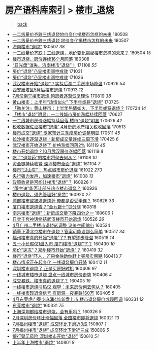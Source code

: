 [房产语料库索引](../../README.md)  > [楼市_退烧](楼市_退烧.md)
====
> [back](../README.md)

- [一二线量价齐跌三线退烧地价变化揭楼市怎样的未来](http://jkwz.applinzi.com/ittc/7100600814743847947.html#%E4%B8%80%E4%BA%8C%E7%BA%BF%E9%87%8F%E4%BB%B7%E9%BD%90%E8%B7%8C%E4%B8%89%E7%BA%BF%E9%80%80%E7%83%A7%E5%9C%B0%E4%BB%B7%E5%8F%98%E5%8C%96%E6%8F%AD%E6%A5%BC%E5%B8%82%E6%80%8E%E6%A0%B7%E7%9A%84%E6%9C%AA%E6%9D%A5) 180508  
- [一二线量价齐跌三线退烧 地价变化揭楼市怎样的未来](http://jkwz.applinzi.com/ittc/7100411315027969040.html#%E4%B8%80%E4%BA%8C%E7%BA%BF%E9%87%8F%E4%BB%B7%E9%BD%90%E8%B7%8C%E4%B8%89%E7%BA%BF%E9%80%80%E7%83%A7+%E5%9C%B0%E4%BB%B7%E5%8F%98%E5%8C%96%E6%8F%AD%E6%A5%BC%E5%B8%82%E6%80%8E%E6%A0%B7%E7%9A%84%E6%9C%AA%E6%9D%A5) 180507  
- [海南楼市“退烧”](http://jkwz.applinzi.com/ittc/7100289991383188497.html#%E6%B5%B7%E5%8D%97%E6%A5%BC%E5%B8%82%E2%80%9C%E9%80%80%E7%83%A7%E2%80%9D) 180507 *38* 
- [一二线量价齐跌！三线退烧，地价变化揭秘楼市怎样的未来？](http://jkwz.applinzi.com/ittc/7099367330348008454.html#%E4%B8%80%E4%BA%8C%E7%BA%BF%E9%87%8F%E4%BB%B7%E9%BD%90%E8%B7%8C%EF%BC%81%E4%B8%89%E7%BA%BF%E9%80%80%E7%83%A7%EF%BC%8C%E5%9C%B0%E4%BB%B7%E5%8F%98%E5%8C%96%E6%8F%AD%E7%A7%98%E6%A5%BC%E5%B8%82%E6%80%8E%E6%A0%B7%E7%9A%84%E6%9C%AA%E6%9D%A5%EF%BC%9F) 180504 *15* 
- [楼市退烧，房价连续16个月回落](http://jkwz.applinzi.com/ittc/7078118760445903882.html#%E6%A5%BC%E5%B8%82%E9%80%80%E7%83%A7%EF%BC%8C%E6%88%BF%E4%BB%B7%E8%BF%9E%E7%BB%AD16%E4%B8%AA%E6%9C%88%E5%9B%9E%E8%90%BD) 180308  
- [“日光盘”消失，济南楼市“退烧”！](http://jkwz.applinzi.com/ittc/7033362891405788177.html#%E2%80%9C%E6%97%A5%E5%85%89%E7%9B%98%E2%80%9D%E6%B6%88%E5%A4%B1%EF%BC%8C%E6%B5%8E%E5%8D%97%E6%A5%BC%E5%B8%82%E2%80%9C%E9%80%80%E7%83%A7%E2%80%9D%EF%BC%81) 171108 *55* 
- [房价“退烧”凸显楼市调控成效](http://jkwz.applinzi.com/ittc/7030600700642460688.html#%E6%88%BF%E4%BB%B7%E2%80%9C%E9%80%80%E7%83%A7%E2%80%9D%E5%87%B8%E6%98%BE%E6%A5%BC%E5%B8%82%E8%B0%83%E6%8E%A7%E6%88%90%E6%95%88) 171031  
- [房价“退烧”凸显楼市调控成效](http://jkwz.applinzi.com/ittc/7028647975037961232.html#%E6%88%BF%E4%BB%B7%E2%80%9C%E9%80%80%E7%83%A7%E2%80%9D%E5%87%B8%E6%98%BE%E6%A5%BC%E5%B8%82%E8%B0%83%E6%8E%A7%E6%88%90%E6%95%88) 171026  
- [武汉楼市开始“退烧”？实探后湖二手房市场降温](http://jkwz.applinzi.com/ittc/7017537487298364432.html#%E6%AD%A6%E6%B1%89%E6%A5%BC%E5%B8%82%E5%BC%80%E5%A7%8B%E2%80%9C%E9%80%80%E7%83%A7%E2%80%9D%EF%BC%9F%E5%AE%9E%E6%8E%A2%E5%90%8E%E6%B9%96%E4%BA%8C%E6%89%8B%E6%88%BF%E5%B8%82%E5%9C%BA%E9%99%8D%E6%B8%A9) 170926 *54* 
- [西安雁塔区5月后楼市退烧](http://jkwz.applinzi.com/ittc/7012713422427522065.html#%E8%A5%BF%E5%AE%89%E9%9B%81%E5%A1%94%E5%8C%BA5%E6%9C%88%E5%90%8E%E6%A5%BC%E5%B8%82%E9%80%80%E7%83%A7) 170913 *12* 
- [7月份南宁楼市退烧 购房者逐渐恢复理性](http://jkwz.applinzi.com/ittc/7003430723741287441.html#7%E6%9C%88%E4%BB%BD%E5%8D%97%E5%AE%81%E6%A5%BC%E5%B8%82%E9%80%80%E7%83%A7+%E8%B4%AD%E6%88%BF%E8%80%85%E9%80%90%E6%B8%90%E6%81%A2%E5%A4%8D%E7%90%86%E6%80%A7) 170819 *38* 
- [黄山楼市：上半年“热情似火” 下半年或将“退烧”](http://jkwz.applinzi.com/ittc/6994157452583765008.html#%E9%BB%84%E5%B1%B1%E6%A5%BC%E5%B8%82%EF%BC%9A%E4%B8%8A%E5%8D%8A%E5%B9%B4%E2%80%9C%E7%83%AD%E6%83%85%E4%BC%BC%E7%81%AB%E2%80%9D+%E4%B8%8B%E5%8D%8A%E5%B9%B4%E6%88%96%E5%B0%86%E2%80%9C%E9%80%80%E7%83%A7%E2%80%9D) 170725  
- [「微关注」黄山楼市：上半年热情如火，下半年或将退烧？](http://jkwz.applinzi.com/ittc/6993948526235894801.html#%E3%80%8C%E5%BE%AE%E5%85%B3%E6%B3%A8%E3%80%8D%E9%BB%84%E5%B1%B1%E6%A5%BC%E5%B8%82%EF%BC%9A%E4%B8%8A%E5%8D%8A%E5%B9%B4%E7%83%AD%E6%83%85%E5%A6%82%E7%81%AB%EF%BC%8C%E4%B8%8B%E5%8D%8A%E5%B9%B4%E6%88%96%E5%B0%86%E9%80%80%E7%83%A7%EF%BC%9F) 170724 *14* 
- [「楼市“退烧”明显」一二线城市房价涨幅持续回落](http://jkwz.applinzi.com/ittc/6983899031611638789.html#%E3%80%8C%E6%A5%BC%E5%B8%82%E2%80%9C%E9%80%80%E7%83%A7%E2%80%9D%E6%98%8E%E6%98%BE%E3%80%8D%E4%B8%80%E4%BA%8C%E7%BA%BF%E5%9F%8E%E5%B8%82%E6%88%BF%E4%BB%B7%E6%B6%A8%E5%B9%85%E6%8C%81%E7%BB%AD%E5%9B%9E%E8%90%BD) 170627  
- [一二线城市房价涨幅持续回落 楼市“退烧”明显](http://jkwz.applinzi.com/ittc/6983306593352287237.html#%E4%B8%80%E4%BA%8C%E7%BA%BF%E5%9F%8E%E5%B8%82%E6%88%BF%E4%BB%B7%E6%B6%A8%E5%B9%85%E6%8C%81%E7%BB%AD%E5%9B%9E%E8%90%BD+%E6%A5%BC%E5%B8%82%E2%80%9C%E9%80%80%E7%83%A7%E2%80%9D%E6%98%8E%E6%98%BE) 170626 *42* 
- [税收数据佐证楼市“退烧” 4月份房地产相关税收回落](http://jkwz.applinzi.com/ittc/6966947725714129924.html#%E7%A8%8E%E6%94%B6%E6%95%B0%E6%8D%AE%E4%BD%90%E8%AF%81%E6%A5%BC%E5%B8%82%E2%80%9C%E9%80%80%E7%83%A7%E2%80%9D+4%E6%9C%88%E4%BB%BD%E6%88%BF%E5%9C%B0%E4%BA%A7%E7%9B%B8%E5%85%B3%E7%A8%8E%E6%94%B6%E5%9B%9E%E8%90%BD) 170513  
- [楼市成交“退烧” 专家预计三季度房价调整明显](http://jkwz.applinzi.com/ittc/6966281786823803908.html#%E6%A5%BC%E5%B8%82%E6%88%90%E4%BA%A4%E2%80%9C%E9%80%80%E7%83%A7%E2%80%9D+%E4%B8%93%E5%AE%B6%E9%A2%84%E8%AE%A1%E4%B8%89%E5%AD%A3%E5%BA%A6%E6%88%BF%E4%BB%B7%E8%B0%83%E6%95%B4%E6%98%8E%E6%98%BE) 170511 *45* 
- [长沙楼市逐渐退烧！新房成交量连续三周下滑](http://jkwz.applinzi.com/ittc/6960397971446301700.html#%E9%95%BF%E6%B2%99%E6%A5%BC%E5%B8%82%E9%80%90%E6%B8%90%E9%80%80%E7%83%A7%EF%BC%81%E6%96%B0%E6%88%BF%E6%88%90%E4%BA%A4%E9%87%8F%E8%BF%9E%E7%BB%AD%E4%B8%89%E5%91%A8%E4%B8%8B%E6%BB%91) 170425 *6* 
- [武汉楼市开始退烧了 价格涨幅回落2%](http://jkwz.applinzi.com/ittc/6902196134151193605.html#%E6%AD%A6%E6%B1%89%E6%A5%BC%E5%B8%82%E5%BC%80%E5%A7%8B%E9%80%80%E7%83%A7%E4%BA%86+%E4%BB%B7%E6%A0%BC%E6%B6%A8%E5%B9%85%E5%9B%9E%E8%90%BD2%25) 161119 *45* 
- [楼市开始退烧？10月武汉房价涨幅回落](http://jkwz.applinzi.com/ittc/6902127770099778564.html#%E6%A5%BC%E5%B8%82%E5%BC%80%E5%A7%8B%E9%80%80%E7%83%A7%EF%BC%9F10%E6%9C%88%E6%AD%A6%E6%B1%89%E6%88%BF%E4%BB%B7%E6%B6%A8%E5%B9%85%E5%9B%9E%E8%90%BD) 161119 *8* 
- [吃了“退烧药”的楼市将何去何从？](http://jkwz.applinzi.com/ittc/6898058424352261125.html#%E5%90%83%E4%BA%86%E2%80%9C%E9%80%80%E7%83%A7%E8%8D%AF%E2%80%9D%E7%9A%84%E6%A5%BC%E5%B8%82%E5%B0%86%E4%BD%95%E5%8E%BB%E4%BD%95%E4%BB%8E%EF%BC%9F) 161108 *10* 
- [资金链持续收紧 深圳楼市全面“退烧”](http://jkwz.applinzi.com/ittc/6896676974499464197.html#%E8%B5%84%E9%87%91%E9%93%BE%E6%8C%81%E7%BB%AD%E6%94%B6%E7%B4%A7+%E6%B7%B1%E5%9C%B3%E6%A5%BC%E5%B8%82%E5%85%A8%E9%9D%A2%E2%80%9C%E9%80%80%E7%83%A7%E2%80%9D) 161104 *7* 
- [楼市“过山车”： 热点城市房价退烧](http://jkwz.applinzi.com/ittc/6891801443136177157.html#%E6%A5%BC%E5%B8%82%E2%80%9C%E8%BF%87%E5%B1%B1%E8%BD%A6%E2%80%9D%EF%BC%9A+%E7%83%AD%E7%82%B9%E5%9F%8E%E5%B8%82%E6%88%BF%E4%BB%B7%E9%80%80%E7%83%A7) 161022 *273* 
- [央行强力发声，加速楼市“退烧”](http://jkwz.applinzi.com/ittc/6886647344795223045.html#%E5%A4%AE%E8%A1%8C%E5%BC%BA%E5%8A%9B%E5%8F%91%E5%A3%B0%EF%BC%8C%E5%8A%A0%E9%80%9F%E6%A5%BC%E5%B8%82%E2%80%9C%E9%80%80%E7%83%A7%E2%80%9D) 161008 *13* 
- [政策收紧是否能让楼市“退烧”？](http://jkwz.applinzi.com/ittc/6882215103839077381.html#%E6%94%BF%E7%AD%96%E6%94%B6%E7%B4%A7%E6%98%AF%E5%90%A6%E8%83%BD%E8%AE%A9%E6%A5%BC%E5%B8%82%E2%80%9C%E9%80%80%E7%83%A7%E2%80%9D%EF%BC%9F) 160926 *1* 
- [“限字诀”能否让部分热点楼市退烧？](http://jkwz.applinzi.com/ittc/6882191079796900869.html#%E2%80%9C%E9%99%90%E5%AD%97%E8%AF%80%E2%80%9D%E8%83%BD%E5%90%A6%E8%AE%A9%E9%83%A8%E5%88%86%E7%83%AD%E7%82%B9%E6%A5%BC%E5%B8%82%E9%80%80%E7%83%A7%EF%BC%9F) 160926  
- [楼市退烧，须先管理好“房贷”](http://jkwz.applinzi.com/ittc/6879754425698092037.html#%E6%A5%BC%E5%B8%82%E9%80%80%E7%83%A7%EF%BC%8C%E9%A1%BB%E5%85%88%E7%AE%A1%E7%90%86%E5%A5%BD%E2%80%9C%E6%88%BF%E8%B4%B7%E2%80%9D) 160920 *27* 
- [魔都楼市或被灌退烧药 帝都是否受牵连？](http://jkwz.applinzi.com/ittc/6870598653760242693.html#%E9%AD%94%E9%83%BD%E6%A5%BC%E5%B8%82%E6%88%96%E8%A2%AB%E7%81%8C%E9%80%80%E7%83%A7%E8%8D%AF+%E5%B8%9D%E9%83%BD%E6%98%AF%E5%90%A6%E5%8F%97%E7%89%B5%E8%BF%9E%EF%BC%9F) 160826 *33* 
- [厦门楼市退烧否？“金九银十”见分晓](http://jkwz.applinzi.com/ittc/6867585913454068740.html#%E5%8E%A6%E9%97%A8%E6%A5%BC%E5%B8%82%E9%80%80%E7%83%A7%E5%90%A6%EF%BC%9F%E2%80%9C%E9%87%91%E4%B9%9D%E9%93%B6%E5%8D%81%E2%80%9D%E8%A7%81%E5%88%86%E6%99%93) 160818  
- [南京楼市“退烧”：新房成交量下降四分之一](http://jkwz.applinzi.com/ittc/6840682630517097477.html#%E5%8D%97%E4%BA%AC%E6%A5%BC%E5%B8%82%E2%80%9C%E9%80%80%E7%83%A7%E2%80%9D%EF%BC%9A%E6%96%B0%E6%88%BF%E6%88%90%E4%BA%A4%E9%87%8F%E4%B8%8B%E9%99%8D%E5%9B%9B%E5%88%86%E4%B9%8B%E4%B8%80) 160606 *1* 
- [日卖千套神话终结武汉楼市开始退烧](http://jkwz.applinzi.com/ittc/6836402043442709508.html#%E6%97%A5%E5%8D%96%E5%8D%83%E5%A5%97%E7%A5%9E%E8%AF%9D%E7%BB%88%E7%BB%93%E6%AD%A6%E6%B1%89%E6%A5%BC%E5%B8%82%E5%BC%80%E5%A7%8B%E9%80%80%E7%83%A7) 160526 *26* 
- [4月广州二手楼市退烧转调整 议价空间缩小](http://jkwz.applinzi.com/ittc/6835852327520830468.html#4%E6%9C%88%E5%B9%BF%E5%B7%9E%E4%BA%8C%E6%89%8B%E6%A5%BC%E5%B8%82%E9%80%80%E7%83%A7%E8%BD%AC%E8%B0%83%E6%95%B4+%E8%AE%AE%E4%BB%B7%E7%A9%BA%E9%97%B4%E7%BC%A9%E5%B0%8F) 160524  
- [销量下滑北京楼市在退烧？答案可能没那么简单](http://jkwz.applinzi.com/ittc/6833284548917724164.html#%E9%94%80%E9%87%8F%E4%B8%8B%E6%BB%91%E5%8C%97%E4%BA%AC%E6%A5%BC%E5%B8%82%E5%9C%A8%E9%80%80%E7%83%A7%EF%BC%9F%E7%AD%94%E6%A1%88%E5%8F%AF%E8%83%BD%E6%B2%A1%E9%82%A3%E4%B9%88%E7%AE%80%E5%8D%95) 160517 *34* 
- [福州楼市真的开始&quot;退烧&quot;了? 有望逐步降温](http://jkwz.applinzi.com/ittc/6832840070016795653.html#%E7%A6%8F%E5%B7%9E%E6%A5%BC%E5%B8%82%E7%9C%9F%E7%9A%84%E5%BC%80%E5%A7%8B%26quot%3B%E9%80%80%E7%83%A7%26quot%3B%E4%BA%86%3F+%E6%9C%89%E6%9C%9B%E9%80%90%E6%AD%A5%E9%99%8D%E6%B8%A9) 160516 *14* 
- [五一小长假仅1盘入市 厦门楼市“退烧”了？](http://jkwz.applinzi.com/ittc/6826890403118580741.html#%E4%BA%94%E4%B8%80%E5%B0%8F%E9%95%BF%E5%81%87%E4%BB%851%E7%9B%98%E5%85%A5%E5%B8%82+%E5%8E%A6%E9%97%A8%E6%A5%BC%E5%B8%82%E2%80%9C%E9%80%80%E7%83%A7%E2%80%9D%E4%BA%86%EF%BC%9F) 160430 *10* 
- [房价&quot;速冻&quot;？郑州楼市开始&quot;退烧&quot;？](http://jkwz.applinzi.com/ittc/6822716064290833412.html#%E6%88%BF%E4%BB%B7%26quot%3B%E9%80%9F%E5%86%BB%26quot%3B%EF%BC%9F%E9%83%91%E5%B7%9E%E6%A5%BC%E5%B8%82%E5%BC%80%E5%A7%8B%26quot%3B%E9%80%80%E7%83%A7%26quot%3B%EF%BC%9F) 160419 *32* 
- [楼市“退烧”吓人，芒果金融助你赶上买房实惠期](http://jkwz.applinzi.com/ittc/6820603554762851332.html#%E6%A5%BC%E5%B8%82%E2%80%9C%E9%80%80%E7%83%A7%E2%80%9D%E5%90%93%E4%BA%BA%EF%BC%8C%E8%8A%92%E6%9E%9C%E9%87%91%E8%9E%8D%E5%8A%A9%E4%BD%A0%E8%B5%B6%E4%B8%8A%E4%B9%B0%E6%88%BF%E5%AE%9E%E6%83%A0%E6%9C%9F) 160413 *7* 
- [楼市情况正在起变化 一线退烧房价开降](http://jkwz.applinzi.com/ittc/6820144592095544325.html#%E6%A5%BC%E5%B8%82%E6%83%85%E5%86%B5%E6%AD%A3%E5%9C%A8%E8%B5%B7%E5%8F%98%E5%8C%96+%E4%B8%80%E7%BA%BF%E9%80%80%E7%83%A7%E6%88%BF%E4%BB%B7%E5%BC%80%E9%99%8D) 160412 *11* 
- [深圳楼市退烧了  正是买房好时机](http://jkwz.applinzi.com/ittc/6817904657019962373.html#%E6%B7%B1%E5%9C%B3%E6%A5%BC%E5%B8%82%E9%80%80%E7%83%A7%E4%BA%86++%E6%AD%A3%E6%98%AF%E4%B9%B0%E6%88%BF%E5%A5%BD%E6%97%B6%E6%9C%BA) 160406 *97* 
- [一线城市楼市退烧 盘点一线城市房价走势](http://jkwz.applinzi.com/ittc/6817889707014751237.html#%E4%B8%80%E7%BA%BF%E5%9F%8E%E5%B8%82%E6%A5%BC%E5%B8%82%E9%80%80%E7%83%A7+%E7%9B%98%E7%82%B9%E4%B8%80%E7%BA%BF%E5%9F%8E%E5%B8%82%E6%88%BF%E4%BB%B7%E8%B5%B0%E5%8A%BF) 160406 *4* 
- [成交暴跌，楼市真的退烧了？](http://jkwz.applinzi.com/ittc/6817644584863532036.html#%E6%88%90%E4%BA%A4%E6%9A%B4%E8%B7%8C%EF%BC%8C%E6%A5%BC%E5%B8%82%E7%9C%9F%E7%9A%84%E9%80%80%E7%83%A7%E4%BA%86%EF%BC%9F) 160405 *19* 
- [一线楼市退烧引热议 观望：未来房价何去何从？](http://jkwz.applinzi.com/ittc/6817599736089428996.html#%E4%B8%80%E7%BA%BF%E6%A5%BC%E5%B8%82%E9%80%80%E7%83%A7%E5%BC%95%E7%83%AD%E8%AE%AE+%E8%A7%82%E6%9C%9B%EF%BC%9A%E6%9C%AA%E6%9D%A5%E6%88%BF%E4%BB%B7%E4%BD%95%E5%8E%BB%E4%BD%95%E4%BB%8E%EF%BC%9F) 160405  
- [一线楼市现退烧信号 有房源一夜暴跌160万](http://jkwz.applinzi.com/ittc/6817542513539679236.html#%E4%B8%80%E7%BA%BF%E6%A5%BC%E5%B8%82%E7%8E%B0%E9%80%80%E7%83%A7%E4%BF%A1%E5%8F%B7+%E6%9C%89%E6%88%BF%E6%BA%90%E4%B8%80%E5%A4%9C%E6%9A%B4%E8%B7%8C160%E4%B8%87) 160405 *5* 
- [4月东莞虎门寮步麻涌4纯新盘上市 楼市退烧房价或现回调](http://jkwz.applinzi.com/ittc/6815751505751573509.html#4%E6%9C%88%E4%B8%9C%E8%8E%9E%E8%99%8E%E9%97%A8%E5%AF%AE%E6%AD%A5%E9%BA%BB%E6%B6%8C4%E7%BA%AF%E6%96%B0%E7%9B%98%E4%B8%8A%E5%B8%82+%E6%A5%BC%E5%B8%82%E9%80%80%E7%83%A7%E6%88%BF%E4%BB%B7%E6%88%96%E7%8E%B0%E5%9B%9E%E8%B0%83) 160331 *12* 
- [东莞楼市“退烧”](http://jkwz.applinzi.com/ittc/6815615928058250244.html#%E4%B8%9C%E8%8E%9E%E6%A5%BC%E5%B8%82%E2%80%9C%E9%80%80%E7%83%A7%E2%80%9D) 160331 *75* 
- [上海深圳都给楼市退烧，会有用吗？](http://jkwz.applinzi.com/ittc/6813680562573149188.html#%E4%B8%8A%E6%B5%B7%E6%B7%B1%E5%9C%B3%E9%83%BD%E7%BB%99%E6%A5%BC%E5%B8%82%E9%80%80%E7%83%A7%EF%BC%8C%E4%BC%9A%E6%9C%89%E7%94%A8%E5%90%97%EF%BC%9F) 160326 *5* 
- [2月深圳房价环比涨幅回落 全国楼市即将退烧](http://jkwz.applinzi.com/ittc/6812085850154206212.html#2%E6%9C%88%E6%B7%B1%E5%9C%B3%E6%88%BF%E4%BB%B7%E7%8E%AF%E6%AF%94%E6%B6%A8%E5%B9%85%E5%9B%9E%E8%90%BD+%E5%85%A8%E5%9B%BD%E6%A5%BC%E5%B8%82%E5%8D%B3%E5%B0%86%E9%80%80%E7%83%A7) 160321 *13* 
- [7月福州楼市&quot;退烧&quot; 成交环比下滑近3成](http://jkwz.applinzi.com/ittc/547650615582091453.html#7%E6%9C%88%E7%A6%8F%E5%B7%9E%E6%A5%BC%E5%B8%82%26quot%3B%E9%80%80%E7%83%A7%26quot%3B+%E6%88%90%E4%BA%A4%E7%8E%AF%E6%AF%94%E4%B8%8B%E6%BB%91%E8%BF%913%E6%88%90) 150807 *1* 
- [7月福州楼市“退烧” 成交环比下滑近三成](http://jkwz.applinzi.com/ittc/547650615574487402.html#7%E6%9C%88%E7%A6%8F%E5%B7%9E%E6%A5%BC%E5%B8%82%E2%80%9C%E9%80%80%E7%83%A7%E2%80%9D+%E6%88%90%E4%BA%A4%E7%8E%AF%E6%AF%94%E4%B8%8B%E6%BB%91%E8%BF%91%E4%B8%89%E6%88%90) 150806 *5* 
- [银行警示风险 深圳楼市开始“退烧”](http://jkwz.applinzi.com/ittc/547650611420195417.html#%E9%93%B6%E8%A1%8C%E8%AD%A6%E7%A4%BA%E9%A3%8E%E9%99%A9+%E6%B7%B1%E5%9C%B3%E6%A5%BC%E5%B8%82%E5%BC%80%E5%A7%8B%E2%80%9C%E9%80%80%E7%83%A7%E2%80%9D) 150610 *51* 
- [上半年上海楼市“退烧”](http://jkwz.applinzi.com/ittc/547650611371164067.html#%E4%B8%8A%E5%8D%8A%E5%B9%B4%E4%B8%8A%E6%B5%B7%E6%A5%BC%E5%B8%82%E2%80%9C%E9%80%80%E7%83%A7%E2%80%9D) 140801 *8* 
